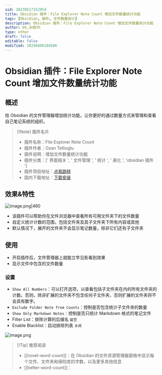 ```yaml
---
uid: 20230517152954
title: Obsidian 插件：File Explorer Note Count 增加文件数量统计功能
tags: [Obsidian, 插件, 文件数量统计]
description: Obsidian 插件：File Explorer Note Count 增加文件数量统计功能
author: OS,永皓Yh
type: other
draft: false
editable: false
modified: 20240408184506
---
```


# Obsidian 插件：File Explorer Note Count 增加文件数量统计功能

## 概述

给 Obsidian 的文件管理器增加统计功能，让你更好的通过数量方式来管理和查看自己笔记系统的组织。

> [!Note] 插件名片
> - 插件名称：File Explorer Note Count
> - 插件作者：Ozan Tellioglu
> - 插件说明：增加文件数量统计功能
> - 插件分类：[' 界面相关 ', ' 文件管理 ', ' 统计 ', ' 美化 ', 'obsidian 插件 ']
> - 插件项目地址：[点我跳转](https://github.com/muhammadv-i/obsidian-frontmatter-alias-display)
> - 国内下载地址：[下载安装](https://pkmer.cn/products/plugin/pluginMarket/?file-explorer-note-count)

## 效果&特性

![image.png|460](https://cdn.pkmer.cn/images/20230517153620.png!pkmer)

- 该插件可以帮助你在文件浏览器中查看所有可用文件夹下的文件数量
- 自定义统计计数的范围，包括文件夹及其子文件夹下所有内容或其他
- 默认情况下，展开的文件夹不会显示笔记数量，除非它们还有子文件夹

## 使用

- 开启插件后，文件管理器上就能立竿见影看到效果
- 显示文件中包含的文件数量

### 设置

- `Show All Numbers`：可以打开选项，以查看包括子文件夹在内的所有文件夹的计数。否则，除非扩展的文件夹不包含任何子文件夹，否则扩展的文件夹将不会具有数字。
- `Exclude Folder Note from Counts`：控制是否包含统计子文件夹的数量
- `Show Only Markdown Notes`：控制是否只统计 Markdown 格式的笔记文件
- Filter List：排除计算的后缀名 `留空`
- Enable Blacklist：启动排除列表 `关闭`

![image.png](https://cdn.pkmer.cn/images/20230517153826.png!pkmer)

> [!Tip] 推荐阅读
> - [[novel-word-count]]：在 Obsidian 的文件资源管理器窗格中显示每个文件、文件夹和保险库的字数，以及更多其他信息
> - [[better-word-count]]：